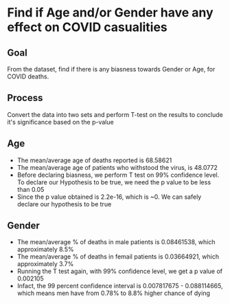 # Find if Age and/or Gender have any effect on COVID casualities

## Goal

From the dataset, find if there is any biasness towards Gender or Age, for COVID deaths.

## Process

Convert the data into two sets and perform T-test on the results to conclude it's significance based on the p-value

## Age

- The mean/average age of deaths reported is 68.58621
- The mean/average age of patients who withstood the virus, is 48.0772
- Before declaring biasness, we perform T test on 99% confidence level. To declare our Hypothesis to be true, we need the p value to be less than 0.05
- Since the p value obtained is 2.2e-16, which is ~0. We can safely declare our hypothesis to be true

## Gender

- The mean/average % of deaths in male patients is 0.08461538, which approximately 8.5%
- The mean/average % of deaths in femail patients is 0.03664921, which approximately 3.7%
- Running the T test again, with 99% confidence level, we get a p value of 0.002105
- Infact, the 99 percent confidence interval is 0.007817675 - 0.088114665, which means men have from 0.78% to 8.8% higher chance of dying
